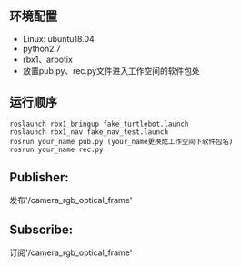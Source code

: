 环境配置
------------
* Linux: ubuntu18.04
* python2.7
* rbx1、arbotix
* 放置pub.py、rec.py文件进入工作空间的软件包处

运行顺序
------------
```
roslaunch rbx1_bringup fake_turtlebot.launch
roslaunch rbx1_nav fake_nav_test.launch 
rosrun your_name pub.py (your_name更换成工作空间下软件包名)
rosrun your_name rec.py
 ```

Publisher:
------------
发布'/camera_rgb_optical_frame'

Subscribe:
------------
订阅'/camera_rgb_optical_frame'


